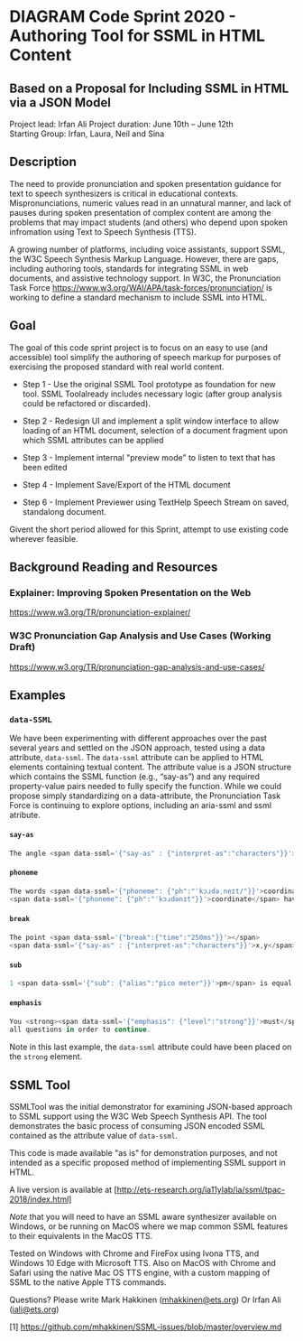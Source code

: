 # DIAGRAM Code Sprint 2020 - Authoring Tool for SSML in HTML Content
## Based on a Proposal for Including SSML in HTML via a JSON Model

Project lead: Irfan Ali 
Project duration:  June 10th – June 12th  
Starting Group: Irfan,  Laura, Neil and Sina 
 
## Description 
 
The need to provide pronunciation and spoken presentation guidance for text to speech synthesizers is critical in educational contexts. Mispronunciations, numeric values read in an unnatural manner, and lack of pauses during spoken presentation of complex content are among the problems that may impact students (and others) who depend upon spoken infromation using Text to Speech Synthesis (TTS).

A growing number of platforms, including voice assistants, support SSML, the W3C Speech Synthesis Markup Language. However, there are gaps, including authoring tools, standards for integrating SSML in web documents, and assistive technology support. In W3C, the Pronunciation Task Force https://www.w3.org/WAI/APA/task-forces/pronunciation/ is working to define a standard mechanism to include SSML into HTML. 

## Goal

The goal of this code sprint project is to focus on an easy to use (and accessible) tool simplify the authoring of speech markup for purposes of exercising the proposed standard with real world content.

* Step 1 - Use the original SSML Tool prototype as foundation for new tool. SSML Toolalready includes necessary logic (after group analysis could be refactored or discarded).

* Step 2 - Redesign UI and implement a split window interface to allow loading of an HTML document, selection of a document fragment upon which SSML attributes can be applied

* Step 3 - Implement internal "preview mode" to listen to text that has been edited

* Step 4 - Implement Save/Export of the HTML document

* Step 6 - Implement Previewer using TextHelp Speech Stream on saved, standalong document.

Givent the short period allowed for this Sprint, attempt to use existing code wherever feasible.
 
## Background Reading and Resources

### Explainer: Improving Spoken Presentation on the Web
https://www.w3.org/TR/pronunciation-explainer/

### W3C Pronunciation Gap Analysis and Use Cases (Working Draft)
https://www.w3.org/TR/pronunciation-gap-analysis-and-use-cases/

## Examples

### `data-SSML`

We have been experimenting with different approaches over the past several years and settled on the JSON approach, tested using a data attribute, `data-ssml`.  The `data-ssml` attribute can be applied to HTML elements containing textual content. The attribute value is a JSON structure which contains the SSML function (e.g., “say-as”) and any required property-value pairs needed to fully specify the function.  While we could propose simply standardizing on a data-attribute, the Pronunciation Task Force is continuing to explore options, including an aria-ssml and ssml atribute.

#### `say-as`
```javascript
The angle <span data-ssml='{"say-as" : {"interpret-as":"characters"}}'>CAB</span> is 30 degrees.
````
#### `phoneme`
```javascript
The words <span data-ssml='{"phoneme": {"ph":"ˈkɔɹdəˌneɪt/"}}'>coordinate</span> and 
<span data-ssml='{"phoneme": {"ph":"ˈkɔɹdənɪt"}}'>coordinate</span> have different meanings.
````  
#### `break`
````javascript
The point <span data-ssml='{"break":{"time":"250ms"}}'></span>
<span data-ssml='{"say-as" : {"interpret-as":"characters"}}'>x,y</span> is on the coordinate plane.
````
#### `sub`
````javascript
1 <span data-ssml='{"sub": {"alias":"pico meter"}}'>pm</span> is equal to one trillionth of a meter.
````
#### `emphasis`
````javascript
You <strong><span data-ssml='{"emphasis": {"level":"strong"}}'>must</span></strong> answer 
all questions in order to continue.
````
Note in this last example, the `data-ssml` attribute could have been placed on the `strong` element.



## SSML Tool

SSMLTool was the initial demonstrator for examining JSON-based approach to SSML support using the W3C Web Speech Synthesis API.  The tool demonstrates the basic process of consuming JSON encoded SSML contained as the attribute value of `data-ssml`. 

This code is made available "as is" for demonstration purposes, and not intended as a specific proposed method of implementing SSML support in HTML.

A live version is available at [http://ets-research.org/ia11ylab/ia/ssml/tpac-2018/index.html]

*Note* that you will need to have an SSML aware synthesizer available on Windows, or be running on MacOS where we map common SSML features to their equivalents in the MacOS TTS.

Tested on Windows with Chrome and FireFox using Ivona TTS, and Windows 10 Edge with Microsoft TTS.  Also on MacOS with Chrome and Safari using the native Mac OS TTS engine, with a custom mapping of SSML to the native Apple TTS commands.




Questions? Please write Mark Hakkinen (mhakkinen@ets.org) Or Irfan Ali (iali@ets.org)


[1] https://github.com/mhakkinen/SSML-issues/blob/master/overview.md
